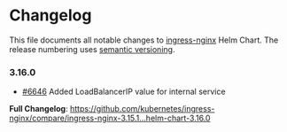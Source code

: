 <!-- SPDX-License-Identifier: Apache-2.0 -->

# Changelog

This file documents all notable changes to [ingress-nginx](https://github.com/kubernetes/ingress-nginx) Helm Chart. The release numbering uses [semantic versioning](http://semver.org).

### 3.16.0

* [#6646](https://github.com/kubernetes/ingress-nginx/pull/6646) Added LoadBalancerIP value for internal service

**Full Changelog**: https://github.com/kubernetes/ingress-nginx/compare/ingress-nginx-3.15.1...helm-chart-3.16.0

